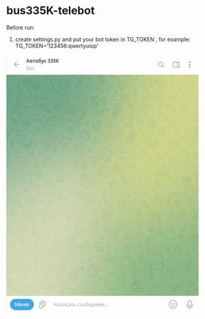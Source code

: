 # bus335K-telebot

Before run:
1) create settings.py and put your bot token in TG_TOKEN
, for example: TG_TOKEN='123456:qwertyuiop'

![preview](preview.gif)